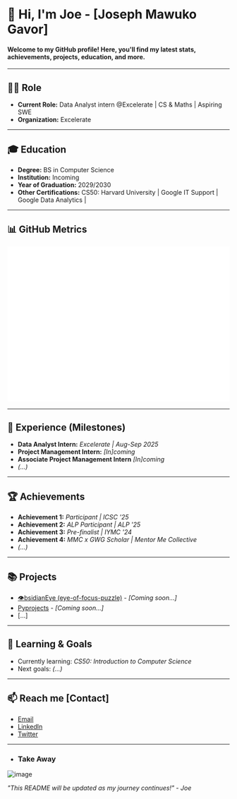 # 👋 Hi, I'm Joe - [Joseph Mawuko Gavor]

#### Welcome to my GitHub profile! Here, you'll find my latest stats, achievements, projects, education, and more.

---

## 👨‍💻 Role

- **Current Role:** Data Analyst intern @Excelerate | CS & Maths | Aspiring SWE
- **Organization:** Excelerate

---

## 🎓 Education

- **Degree:** BS in Computer Science
- **Institution:** Incoming
- **Year of Graduation:** 2029/2030
- **Other Certifications:** CS50: Harvard University | Google IT Support | Google Data Analytics |

---

## 📊 GitHub Metrics

<!--START_SECTION:metrics-->
![Metrics](https://github.com/Josephgavor100/Josephgavor100/blob/main/github-metrics.svg)
<!--END_SECTION:metrics-->

---

## 🚀 Experience (Milestones)

- **Data Analyst Intern:** _Excelerate | Aug-Sep 2025_
- **Project Management Intern:** _[In]coming_
- **Associate Project Management Intern** _[In]coming_
- *(...)*

---

## 🏆 Achievements

- **Achievement 1:** _Participant | ICSC '25_
- **Achievement 2:** _ALP Participant | ALP '25_
- **Achievement 3:** _Pre-finalist | IYMC '24_
- **Achievement 4:** _MMC x GWG Scholar | Mentor Me Collective_
- *(...)*

---

## 📚 Projects

- [👁bsidianEye (eye-of-focus-puzzle)](#) - _[Coming soon...]_
- [Pyprojects](#) - _[Coming soon...]_
- [...]

---

## 🌱 Learning & Goals

- Currently learning: _CS50: Introduction to Computer Science_
- Next goals: _(...)_

---

## 📫 Reach me [Contact]

- [Email](mailto:josephgavor100@email.com)
- [LinkedIn](https://linkedin.com/in/joseph-gavor100)
- [Twitter](https://twitter.com/joe.dev100)

---
- ### Take Away

<img width="500" height="550" alt="image" src="https://github.com/user-attachments/assets/c61c9ba6-a03a-4622-90c6-3328211c5a87" />


_"This README will be updated as my journey continues!" - Joe_
